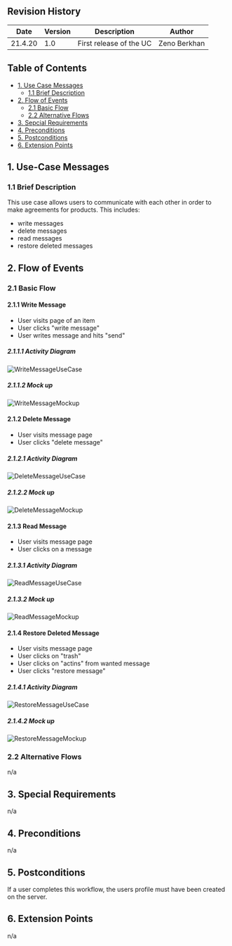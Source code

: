 ## Revision History
Date | Version | Description | Author
--- | --- | --- | ---
21.4.20 | 1.0 | First release of the UC | Zeno Berkhan

## Table of Contents
- [1. Use Case Messages](#1-use-case-messages)
  - [1.1 Brief Description](#11-brief-description)
- [2. Flow of Events](#2-flow-of-events)
  - [2.1 Basic Flow](#21-basic-flow)
  - [2.2 Alternative Flows](#22-alternative-flows)
- [3. Sepcial Requirements](#3-special-requirements)
- [4. Preconditions](#4-preconditions)
- [5. Postconditions](#5-postconditions)
- [6. Extension Points](#6-extension-points)

## 1. Use-Case Messages
### 1.1 Brief Description
This use case allows users to communicate with each other in order to make agreements for products.
This includes:
- write messages
- delete messages
- read messages
- restore deleted messages
## 2. Flow of Events
### 2.1 Basic Flow
#### 2.1.1 Write Message
- User visits page of an item
- User clicks "write message"
- User writes message and hits "send"
##### 2.1.1.1 Activity Diagram
![WriteMessageUseCase](https://raw.githubusercontent.com/GreenClothaWay/Website/master/doc/uc/WriteMessageUseCase.PNG)
##### 2.1.1.2 Mock up
![WriteMessageMockup](https://raw.githubusercontent.com/GreenClothaWay/Website/master/doc/mockups/WriteMessageMockup.PNG)


#### 2.1.2 Delete Message
- User visits message page
- User clicks "delete message"
##### 2.1.2.1 Activity Diagram
![DeleteMessageUseCase](https://raw.githubusercontent.com/GreenClothaWay/Website/master/doc/uc/DeleteMessageUseCase.PNG)
##### 2.1.2.2 Mock up
![DeleteMessageMockup](https://raw.githubusercontent.com/GreenClothaWay/Website/master/doc/mockups/DeleteMessageMockup.PNG)



#### 2.1.3 Read Message
- User visits message page
- User clicks on a message
##### 2.1.3.1 Activity Diagram
![ReadMessageUseCase](https://raw.githubusercontent.com/GreenClothaWay/Website/master/doc/uc/ReadMessageUseCase.PNG)
##### 2.1.3.2 Mock up
![ReadMessageMockup](https://raw.githubusercontent.com/GreenClothaWay/Website/master/doc/mockups/ReadMessageMockup.PNG)


#### 2.1.4 Restore Deleted Message
- User visits message page
- User clicks on "trash"
- User clicks on "actins" from wanted message
- User clicks "restore message"
##### 2.1.4.1 Activity Diagram
![RestoreMessageUseCase](https://raw.githubusercontent.com/GreenClothaWay/Website/master/doc/uc/RestoreMessageUseCase.PNG)
##### 2.1.4.2 Mock up
![RestoreMessageMockup](https://raw.githubusercontent.com/GreenClothaWay/Website/master/doc/mockups/RestoreMessageMockup.PNG)



### 2.2 Alternative Flows
n/a

## 3. Special Requirements
n/a

## 4. Preconditions
n/a

## 5. Postconditions
If a user completes this workflow, the users profile must have been created on the server. 

## 6. Extension Points
n/a
